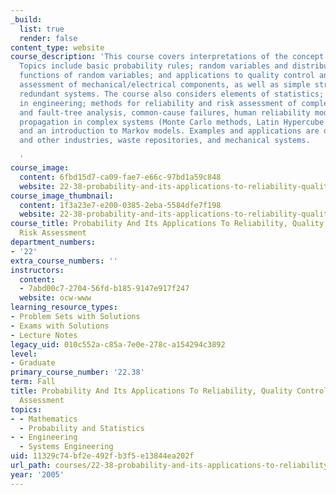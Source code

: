 ```yaml
---
_build:
  list: true
  render: false
content_type: website
course_description: 'This course covers interpretations of the concept of probability.
  Topics include basic probability rules; random variables and distribution functions;
  functions of random variables; and applications to quality control and the reliability
  assessment of mechanical/electrical components, as well as simple structures and
  redundant systems. The course also considers elements of statistics; Bayesian methods
  in engineering; methods for reliability and risk assessment of complex systems (event-tree
  and fault-tree analysis, common-cause failures, human reliability models); uncertainty
  propagation in complex systems (Monte Carlo methods, Latin Hypercube Sampling);
  and an introduction to Markov models. Examples and applications are drawn from nuclear
  and other industries, waste repositories, and mechanical systems.

  '
course_image:
  content: 6fbd15d7-ca09-fae7-e66c-97bd1a59c848
  website: 22-38-probability-and-its-applications-to-reliability-quality-control-and-risk-assessment-fall-2005
course_image_thumbnail:
  content: 1f3a23e7-e200-0385-2eba-5584dfe7f198
  website: 22-38-probability-and-its-applications-to-reliability-quality-control-and-risk-assessment-fall-2005
course_title: Probability And Its Applications To Reliability, Quality Control, And
  Risk Assessment
department_numbers:
- '22'
extra_course_numbers: ''
instructors:
  content:
  - 7abd00c7-2704-56fd-b185-9147e917f247
  website: ocw-www
learning_resource_types:
- Problem Sets with Solutions
- Exams with Solutions
- Lecture Notes
legacy_uid: 010c552a-c85a-7e0e-278c-a154294c3892
level:
- Graduate
primary_course_number: '22.38'
term: Fall
title: Probability And Its Applications To Reliability, Quality Control, And Risk
  Assessment
topics:
- - Mathematics
  - Probability and Statistics
- - Engineering
  - Systems Engineering
uid: 11329c74-bf2e-492f-b3f5-e13844ea202f
url_path: courses/22-38-probability-and-its-applications-to-reliability-quality-control-and-risk-assessment-fall-2005
year: '2005'
---
```

